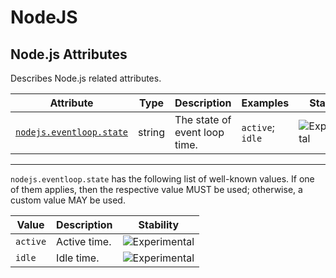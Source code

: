 <!--- Hugo front matter used to generate the website version of this page:
--->

<!-- NOTE: THIS FILE IS AUTOGENERATED. DO NOT EDIT BY HAND. -->
<!-- see templates/registry/markdown/attribute_namespace.md.j2 -->

# NodeJS

## Node.js Attributes

Describes Node.js related attributes.

| Attribute                                                                                  | Type   | Description                   | Examples         | Stability                                                        |
| ------------------------------------------------------------------------------------------ | ------ | ----------------------------- | ---------------- | ---------------------------------------------------------------- |
| <a id="nodejs-eventloop-state" href="#nodejs-eventloop-state">`nodejs.eventloop.state`</a> | string | The state of event loop time. | `active`; `idle` | ![Experimental](https://img.shields.io/badge/-experimental-blue) |

---

`nodejs.eventloop.state` has the following list of well-known values. If one of them applies, then the respective value MUST be used; otherwise, a custom value MAY be used.

| Value    | Description  | Stability                                                        |
| -------- | ------------ | ---------------------------------------------------------------- |
| `active` | Active time. | ![Experimental](https://img.shields.io/badge/-experimental-blue) |
| `idle`   | Idle time.   | ![Experimental](https://img.shields.io/badge/-experimental-blue) |
